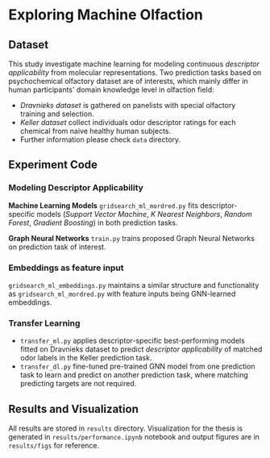 # Exploring Machine Olfaction

## Dataset
This study investigate machine learning for modeling continuous *descriptor applicability* from molecular representations. Two prediction tasks based on psychochemical olfactory dataset are of interests, which mainly differ in human participants' domain knowledge level in olfaction field:
- *Dravnieks dataset* is gathered on panelists with special olfactory training and selection.
- *Keller dataset* collect individuals odor descriptor ratings for each chemical from naive healthy human subjects.
- Further information please check `data` directory.

## Experiment Code

### Modeling Descriptor Applicability
**Machine Learning Models**
`gridsearch_ml_mordred.py` fits descriptor-specific models (*Support Vector Machine*, *K Nearest Neighbors*, *Random Forest*, *Gradient Boosting*) in both prediction tasks.  

**Graph Neural Networks**
`train.py` trains proposed Graph Neural Networks on prediction task of interest.

### Embeddings as feature input
`gridsearch_ml_embeddings.py` maintains a similar structure and functionality as `gridsearch_ml_mordred.py` with feature inputs being GNN-learned embeddings.

### Transfer Learning
- `transfer_ml.py` applies descriptor-specific best-performing models fitted on Dravnieks dataset to predict *descriptor applicability* of matched odor labels in the Keller prediction task.
- `transfer_dl.py` fine-tuned pre-trained GNN model from one prediction task to learn and predict on another prediction task, where matching predicting targets are not required. 

## Results and Visualization
All results are stored in `results` directory. Visualization for the thesis is generated in `results/performance.ipynb` notebook and output figures are in `results/figs` for reference.
